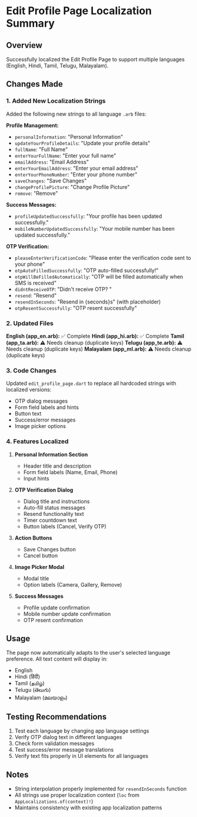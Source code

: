 # Edit Profile Page Localization Summary

## Overview
Successfully localized the Edit Profile Page to support multiple languages (English, Hindi, Tamil, Telugu, Malayalam).

## Changes Made

### 1. Added New Localization Strings
Added the following new strings to all language `.arb` files:

**Profile Management:**
- `personalInformation`: "Personal Information"
- `updateYourProfileDetails`: "Update your profile details"
- `fullName`: "Full Name"
- `enterYourFullName`: "Enter your full name"
- `emailAddress`: "Email Address"
- `enterYourEmailAddress`: "Enter your email address"
- `enterYourPhoneNumber`: "Enter your phone number"
- `saveChanges`: "Save Changes"
- `changeProfilePicture`: "Change Profile Picture"
- `remove`: "Remove"

**Success Messages:**
- `profileUpdatedSuccessfully`: "Your profile has been updated successfully."
- `mobileNumberUpdatedSuccessfully`: "Your mobile number has been updated successfully."

**OTP Verification:**
- `pleaseEnterVerificationCode`: "Please enter the verification code sent to your phone"
- `otpAutoFilledSuccessfully`: "OTP auto-filled successfully!"
- `otpWillBeFilledAutomatically`: "OTP will be filled automatically when SMS is received"
- `didntReceiveOTP`: "Didn't receive OTP? "
- `resend`: "Resend"
- `resendInSeconds`: "Resend in {seconds}s" (with placeholder)
- `otpResentSuccessfully`: "OTP resent successfully"

### 2. Updated Files

**English (app_en.arb):** ✅ Complete
**Hindi (app_hi.arb):** ✅ Complete
**Tamil (app_ta.arb):** ⚠️ Needs cleanup (duplicate keys)
**Telugu (app_te.arb):** ⚠️ Needs cleanup (duplicate keys)
**Malayalam (app_ml.arb):** ⚠️ Needs cleanup (duplicate keys)

### 3. Code Changes
Updated `edit_profile_page.dart` to replace all hardcoded strings with localized versions:

- OTP dialog messages
- Form field labels and hints
- Button text
- Success/error messages
- Image picker options

### 4. Features Localized

1. **Personal Information Section**
   - Header title and description
   - Form field labels (Name, Email, Phone)
   - Input hints

2. **OTP Verification Dialog**
   - Dialog title and instructions
   - Auto-fill status messages
   - Resend functionality text
   - Timer countdown text
   - Button labels (Cancel, Verify OTP)

3. **Action Buttons**
   - Save Changes button
   - Cancel button

4. **Image Picker Modal**
   - Modal title
   - Option labels (Camera, Gallery, Remove)

5. **Success Messages**
   - Profile update confirmation
   - Mobile number update confirmation
   - OTP resent confirmation

## Usage
The page now automatically adapts to the user's selected language preference. All text content will display in:
- English
- Hindi (हिंदी)
- Tamil (தமிழ்)
- Telugu (తెలుగు)
- Malayalam (മലയാളം)

## Testing Recommendations
1. Test each language by changing app language settings
2. Verify OTP dialog text in different languages
3. Check form validation messages
4. Test success/error message translations
5. Verify text fits properly in UI elements for all languages

## Notes
- String interpolation properly implemented for `resendInSeconds` function
- All strings use proper localization context (`loc` from `AppLocalizations.of(context)!`)
- Maintains consistency with existing app localization patterns
